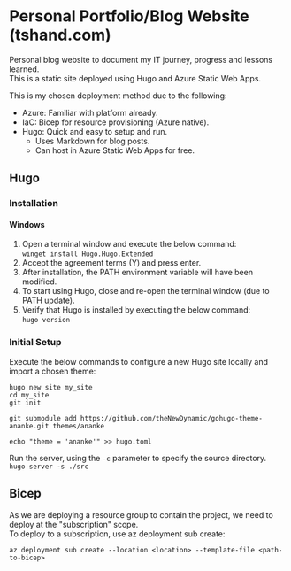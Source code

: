 # Personal Portfolio/Blog Website (tshand.com)

Personal blog website to document my IT journey, progress and lessons learned.  
This is a static site deployed using Hugo and Azure Static Web Apps.  

This is my chosen deployment method due to the following:

- Azure: Familiar with platform already.
- IaC: Bicep for resource provisioning (Azure native).
- Hugo: Quick and easy to setup and run.
  - Uses Markdown for blog posts.
  - Can host in Azure Static Web Apps for free.

## Hugo

### Installation

#### Windows

1. Open a terminal window and execute the below command:  
`winget install Hugo.Hugo.Extended`  
2. Accept the agreement terms (Y) and press enter.  
3. After installation, the PATH environment variable will have been modified.  
4. To start using Hugo, close and re-open the terminal window (due to PATH update).  
5. Verify that Hugo is installed by executing the below command:  
`hugo version`

### Initial Setup

Execute the below commands to configure a new Hugo site locally and import a chosen theme:  

```text
hugo new site my_site
cd my_site
git init

git submodule add https://github.com/theNewDynamic/gohugo-theme-ananke.git themes/ananke

echo "theme = 'ananke'" >> hugo.toml
```

Run the server, using the `-c` parameter to specify the source directory.  
`hugo server -s ./src`  

## Bicep

As we are deploying a resource group to contain the project, we need to deploy at the "subscription" scope.  
To deploy to a subscription, use az deployment sub create:

```azurecli
az deployment sub create --location <location> --template-file <path-to-bicep>
```
